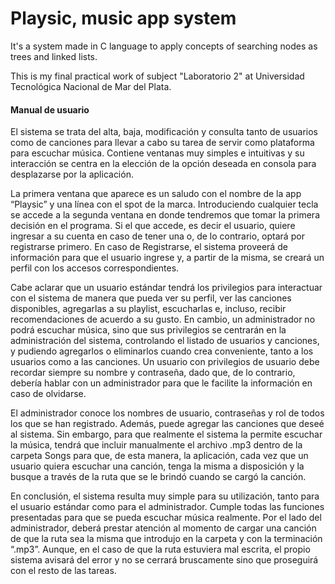 # Playsic, music app system

It's a system made in C language to apply concepts of searching nodes as trees and linked lists.

This is my final practical work of subject "Laboratorio 2" at Universidad Tecnológica Nacional de Mar del Plata.


#### Manual de usuario

El sistema se trata del alta, baja, modificación y
consulta tanto de usuarios como de canciones
para llevar a cabo su tarea de servir como
plataforma para escuchar música. Contiene
ventanas muy simples e intuitivas y su
interacción se centra en la elección de la opción
deseada en consola para desplazarse por la
aplicación.

La primera ventana que aparece es un saludo con el nombre de la app “Playsic” y una línea
con el spot de la marca. Introduciendo cualquier tecla se accede a la segunda ventana en
donde tendremos que tomar la primera decisión en el programa. Si el que accede, es decir el
usuario, quiere ingresar a
su cuenta en caso de
tener una o, de lo
contrario, optará por
registrarse primero.
En caso de Registrarse, el
sistema proveerá de
información para que el
usuario ingrese y, a partir
de la misma, se creará un
perfil con los accesos correspondientes.

Cabe aclarar que un usuario estándar tendrá los privilegios para interactuar con el sistema de
manera que pueda ver su perfil, ver las canciones disponibles, agregarlas a su playlist,
escucharlas e, incluso, recibir recomendaciones de acuerdo a su gusto. En cambio, un
administrador no podrá escuchar música, sino que sus privilegios se centrarán en la
administración del sistema, controlando el listado de usuarios y canciones, y pudiendo
agregarlos o eliminarlos cuando crea conveniente, tanto a los usuarios como a las canciones.
Un usuario con privilegios de usuario debe recordar siempre su
nombre y contraseña, dado que, de lo contrario, debería hablar
con un administrador para que le facilite la información en caso
de olvidarse.

El administrador conoce los nombres de usuario, contraseñas y
rol de todos los que se han registrado. Además, puede agregar
las canciones que deseé al sistema. Sin embargo, para que
realmente el sistema la permite escuchar la música, tendrá que
incluir manualmente el archivo .mp3 dentro de la carpeta Songs
para que, de esta manera, la aplicación, cada vez que un
usuario quiera escuchar una
canción, tenga la misma a disposición y la busque a través de la
ruta que se le brindó cuando se cargó la canción.

En conclusión, el sistema resulta muy simple para su utilización,
tanto para el usuario estándar como para el administrador.
Cumple todas las funciones presentadas para que se pueda
escuchar música realmente. Por el lado del administrador,
deberá prestar atención al momento de cargar una canción de
que la ruta sea la misma que introdujo en la carpeta y con la
terminación “.mp3”. Aunque, en el caso de que la ruta estuviera
mal escrita, el propio sistema avisará del error y no se cerrará
bruscamente sino que proseguirá con el resto de las tareas.
